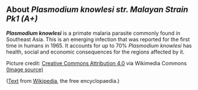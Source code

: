 About *Plasmodium knowlesi str. Malayan Strain Pk1 (A+)* 
--------------------------------------------------------



***Plasmodium knowlesi*** is a primate malaria parasite commonly found
in Southeast Asia. This is an emerging infection that was reported for
the first time in humans in 1965. It accounts for up to 70% *Plasmodium
knowlesi* has health, social and economic consequences for the regions
affected by it.

Picture credit: [Creative Commons Attribution 4.0](https://creativecommons.org/licenses/by/4.0) via Wikimedia Commons [(Image source)](https://en.wikipedia.org/wiki/File:Plasmodium_knowlesi_smears_IDC.png)

([Text](http://en.wikipedia.org/wiki/Plasmodium_knowlesi) from
[Wikipedia](http://en.wikipedia.org/), the free encyclopaedia.)
